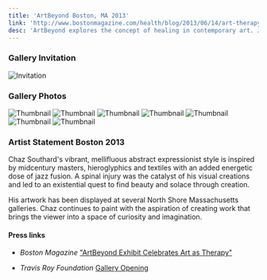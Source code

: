 ```yaml
---
title: 'ArtBeyond Boston, MA 2013'
link: 'http://www.bostonmagazine.com/health/blog/2013/06/14/art-therapy-exhibit-boston/'
desc: 'ArtBeyond explores the concept of healing in contemporary art. Just as musicians create harmony from dissonance, artists who have experienced injury or illness find unity, simplicity and peace by exploring the inner realms.'
---
```


### Gallery Invitation

![Invitation](assets/boston-2013-invitation.jpg)

### Gallery Photos

![Thumbnail](assets/boston-2013-1.jpg)
![Thumbnail](assets/boston-2013-2.jpg)
![Thumbnail](assets/boston-2013-3.jpg)
![Thumbnail](assets/boston-2013-4.jpg)
![Thumbnail](assets/boston-2013-5.jpg)
![Thumbnail](assets/boston-2013-6.jpg)
![Thumbnail](assets/boston-2013-7.jpg)

### Artist Statement Boston 2013

Chaz Southard's vibrant, mellifluous abstract expressionist style is inspired by midcentury masters, hieroglyphics and textiles with an added energetic dose of jazz fusion. A spinal injury was the catalyst of his visual creations and led to an existential quest to find beauty and solace through creation.

His artwork has been displayed at several North Shore Massachusetts galleries.  Chaz continues to paint with the aspiration of creating work that brings the viewer into a space of curiosity and imagination.

#### Press links

- *Boston Magazine*  ["ArtBeyond Exhibit Celebrates Art as Therapy"](http://www.bostonmagazine.com/health/blog/2013/06/14/art-therapy-exhibit-boston/)

- *Travis Roy Foundation* [Gallery Opening](http://www.travisroyfoundation.org/artbeyonds-opening-gives-back-to-the-travis-roy-foundation/)